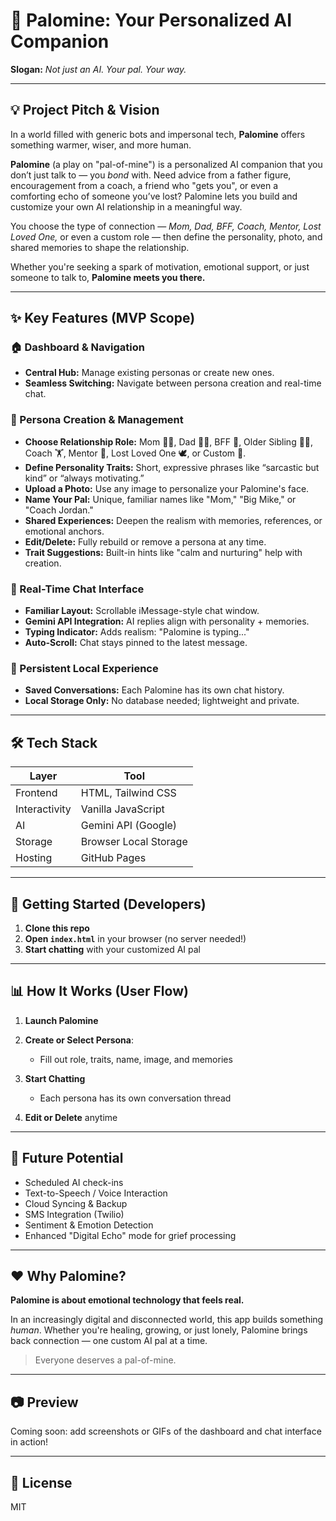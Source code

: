 # 🤖 Palomine: Your Personalized AI Companion

**Slogan:** *Not just an AI. Your pal. Your way.*

---

## 💡 Project Pitch & Vision

In a world filled with generic bots and impersonal tech, **Palomine** offers something warmer, wiser, and more human.

**Palomine** (a play on "pal-of-mine") is a personalized AI companion that you don’t just talk to — you *bond* with. Need advice from a father figure, encouragement from a coach, a friend who "gets you", or even a comforting echo of someone you’ve lost? Palomine lets you build and customize your own AI relationship in a meaningful way.

You choose the type of connection — *Mom, Dad, BFF, Coach, Mentor, Lost Loved One,* or even a custom role — then define the personality, photo, and shared memories to shape the relationship.

Whether you're seeking a spark of motivation, emotional support, or just someone to talk to, **Palomine meets you there.**

---

## ✨ Key Features (MVP Scope)

### 🏠 Dashboard & Navigation

* **Central Hub:** Manage existing personas or create new ones.
* **Seamless Switching:** Navigate between persona creation and real-time chat.

### 🧠 Persona Creation & Management

* **Choose Relationship Role:** Mom 👩‍🦿, Dad 👨‍🦿, BFF 👯, Older Sibling 🧑‍🦑, Coach 🏋️, Mentor 🧠, Lost Loved One 🕊️, or Custom 🎨.
* **Define Personality Traits:** Short, expressive phrases like “sarcastic but kind” or “always motivating.”
* **Upload a Photo:** Use any image to personalize your Palomine's face.
* **Name Your Pal:** Unique, familiar names like "Mom," "Big Mike," or "Coach Jordan."
* **Shared Experiences:** Deepen the realism with memories, references, or emotional anchors.
* **Edit/Delete:** Fully rebuild or remove a persona at any time.
* **Trait Suggestions:** Built-in hints like "calm and nurturing" help with creation.

### 💬 Real-Time Chat Interface

* **Familiar Layout:** Scrollable iMessage-style chat window.
* **Gemini API Integration:** AI replies align with personality + memories.
* **Typing Indicator:** Adds realism: "Palomine is typing..."
* **Auto-Scroll:** Chat stays pinned to the latest message.

### 🔐 Persistent Local Experience

* **Saved Conversations:** Each Palomine has its own chat history.
* **Local Storage Only:** No database needed; lightweight and private.

---

## 🛠️ Tech Stack

| Layer         | Tool                  |
| ------------- | --------------------- |
| Frontend      | HTML, Tailwind CSS    |
| Interactivity | Vanilla JavaScript    |
| AI            | Gemini API (Google)   |
| Storage       | Browser Local Storage |
| Hosting       | GitHub Pages          |

---

## 🚀 Getting Started (Developers)

1. **Clone this repo**
2. **Open `index.html`** in your browser (no server needed!)
3. **Start chatting** with your customized AI pal

---

## 📊 How It Works (User Flow)

1. **Launch Palomine**
2. **Create or Select Persona**:

   * Fill out role, traits, name, image, and memories
3. **Start Chatting**

   * Each persona has its own conversation thread
4. **Edit or Delete** anytime

---

## 🔮 Future Potential

* Scheduled AI check-ins
* Text-to-Speech / Voice Interaction
* Cloud Syncing & Backup
* SMS Integration (Twilio)
* Sentiment & Emotion Detection
* Enhanced "Digital Echo" mode for grief processing

---

## ❤️ Why Palomine?

**Palomine is about emotional technology that feels real.**

In an increasingly digital and disconnected world, this app builds something *human*. Whether you're healing, growing, or just lonely, Palomine brings back connection — one custom AI pal at a time.

> Everyone deserves a pal-of-mine.

---

## 📷 Preview

Coming soon: add screenshots or GIFs of the dashboard and chat interface in action!

---

## 📄 License

MIT
